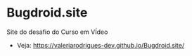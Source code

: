 # Bugdroid.site
 Site do desafio do Curso em VÍdeo
 
 - Veja:
 https://valeriarodrigues-dev.github.io/Bugdroid.site/
